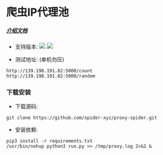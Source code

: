 
爬虫IP代理池
=======

##### [介绍文档](https://github.com/jhao104/proxy_pool/blob/master/doc/introduce.md)

* 支持版本: ![](https://img.shields.io/badge/Python-2.x-green.svg) ![](https://img.shields.io/badge/Python-3.x-blue.svg)

* 测试地址: (单机勿压)
```shell
http://139.198.191.82:5000/count
http://139.198.191.82:5000/random
```

### 下载安装

* 下载源码:

```shell
git clone https://github.com/spider-xyz/proxy-spider.git
```

* 安装依赖:

```shell
pip3 install -r requirements.txt
/usr/bin/nohup python3 run.py >> /tmp/proxy.log 2>&1 &
```
